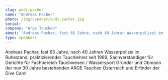 ```yaml
---
slug: andi-pacher
name: "Andreas Pacher"
photo: /img/speaker/andi-pacher.jpg
social:
company: "Arge Tauchen"
about: "Andreas Pacher, fast 65 Jahre, nach 40 Jahren Wasserpolizei im Ruhestand, praktizierender Tauchlehrer seit 1989, Sachverständiger für Gerichte für Fachbereich Tauchwesen / Wassersport Gründer und Obmann der nun 30 Jahre bestehenden ARGE Tauchen Österreich und Erfinder der Dive Card"
type: speakers
---
```


Andreas Pacher, fast 65 Jahre, nach 40 Jahren Wasserpolizei im Ruhestand, praktizierender Tauchlehrer seit 1989, Sachverständiger für Gerichte für Fachbereich Tauchwesen / Wassersport
Gründer und Obmann der nun 30 Jahre bestehenden ARGE Tauchen Österreich und Erfinder der Dive Card